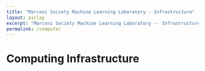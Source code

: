 ```yaml
---
title: "Marconi Society Machine Learning Laboratory - Infrastructure"
layout: piclay
excerpt: "Marconi Society Machine Learning Laboratory -- Infrastructure"
permalink: /compute/
---
```


# Computing Infrastructure
